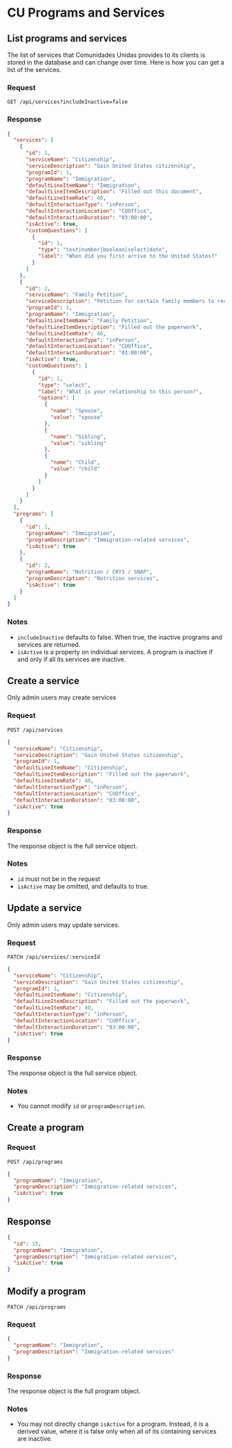 # CU Programs and Services

## List programs and services

The list of services that Comunidades Unidas provides to its clients is stored in the database and can change over time.
Here is how you can get a list of the services.

### Request

```http
GET /api/services?includeInactive=false
```

### Response

```json
{
  "services": [
    {
      "id": 1,
      "serviceName": "Citizenship",
      "serviceDescription": "Gain United States citizenship",
      "programId": 1,
      "programName": "Immigration",
      "defaultLineItemName": "Immigration",
      "defaultLineItemDescription": "Filled out this document",
      "defaultLineItemRate": 40,
      "defaultInteractionType": "inPerson",
      "defaultInteractionLocation": "CUOffice",
      "defaultInteractionDuration": "03:00:00",
      "isActive": true,
      "customQuestions": [
        {
          "id": 1,
          "type": "text|number|boolean|select|date",
          "label": "When did you first arrive to the United States?"
        }
      ]
    },
    {
      "id": 2,
      "serviceName": "Family Petition",
      "serviceDescription": "Petition for certain family members to receive either a Green Card, a fiancé(e) visa or a K-3/K-4 visa",
      "programId": 1,
      "programName": "Immigration",
      "defaultLineItemName": "Family Petition",
      "defaultLineItemDescription": "Filled out the paperwork",
      "defaultLineItemRate": 40,
      "defaultInteractionType": "inPerson",
      "defaultInteractionLocation": "CUOffice",
      "defaultInteractionDuration": "03:00:00",
      "isActive": true,
      "customQuestions": [
        {
          "id": 2,
          "type": "select",
          "label": "What is your relationship to this person?",
          "options": [
            {
              "name": "Spouse",
              "value": "spouse"
            },
            {
              "name": "Sibling",
              "value": "sibling"
            },
            {
              "name": "Child",
              "value": "child"
            }
          ]
        }
      ]
    }
  ],
  "programs": [
    {
      "id": 1,
      "programName": "Immigration",
      "programDescription": "Immigration-related services",
      "isActive": true
    },
    {
      "id": 2,
      "programName": "Nutrition / CRYS / SNAP",
      "programDescription": "Nutrition services",
      "isActive": true
    }
  ]
}
```

### Notes

- `includeInactive` defaults to false. When true, the inactive programs and services are returned.
- `isActive` is a property on individual services. A program is inactive if and only if all its services are inactive.

## Create a service

Only admin users may create services

### Request

```http
POST /api/services
```

```json
{
  "serviceName": "Citizenship",
  "serviceDescription": "Gain United States citizenship",
  "programId": 1,
  "defaultLineItemName": "Citizenship",
  "defaultLineItemDescription": "Filled out the paperwork",
  "defaultLineItemRate": 40,
  "defaultInteractionType": "inPerson",
  "defaultInteractionLocation": "CUOffice",
  "defaultInteractionDuration": "03:00:00",
  "isActive": true
}
```

### Response

The response object is the full service object.

### Notes

- `id` must not be in the request
- `isActive` may be omitted, and defaults to true.

## Update a service

Only admin users may update services.

### Request

```http
PATCH /api/services/:serviceId
```

```json
{
  "serviceName": "Citizenship",
  "serviceDescription": "Gain United States citizenship",
  "programId": 1,
  "defaultLineItemName": "Citizenship",
  "defaultLineItemDescription": "Filled out the paperwork",
  "defaultLineItemRate": 40,
  "defaultInteractionType": "inPerson",
  "defaultInteractionLocation": "CUOffice",
  "defaultInteractionDuration": "03:00:00",
  "isActive": true
}
```

### Response

The response object is the full service object.

### Notes

- You cannot modify `id` or `programDescription`.

## Create a program

### Request

```http
POST /api/programs
```

```json
{
  "programName": "Immigration",
  "programDescription": "Immigration-related services",
  "isActive": true
}
```

## Response

```json
{
  "id": 15,
  "programName": "Immigration",
  "programDescription": "Immigration-related services",
  "isActive": true
}
```

## Modify a program

```http
PATCH /api/programs
```

### Request

```json
{
  "programName": "Immigration",
  "programDescription": "Immigration-related services"
}
```

### Response

The response object is the full program object.

### Notes

- You may not directly change `isActive` for a program. Instead, it is a derived value, where it is false only when all of its containing services are inactive.

